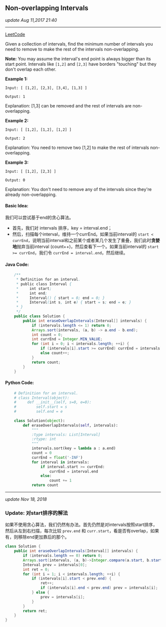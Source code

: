 ## Non-overlapping Intervals
_update Aug 11,2017  21:40_

---
[LeetCode](https://leetcode.com/problems/non-overlapping-intervals/description/)

Given a collection of intervals, find the minimum number of intervals you need to remove to make the rest of the intervals non-overlapping.

**Note:**
You may assume the interval's end point is always bigger than its start point.
Intervals like `[1,2]` and `[2,3]` have borders "touching" but they don't overlap each other.

**Example 1:**

    Input: [ [1,2], [2,3], [3,4], [1,3] ]

    Output: 1

Explanation: [1,3] can be removed and the rest of intervals are non-overlapping.

**Example 2:**

    Input: [ [1,2], [1,2], [1,2] ]

    Output: 2

Explanation: You need to remove two [1,2] to make the rest of intervals non-overlapping.

**Example 3:**

    Input: [ [1,2], [2,3] ]

    Output: 0

Explanation: You don't need to remove any of the intervals since they're already non-overlapping.

#### Basic Idea:
我们可以尝试基于end的贪心算法。
*  首先，我们对 intervals 排序，key = interval.end；
*  然后，扫描每个interval，维持一个currEnd。如果当前interval的 `start < currEnd`，说明当前interval和之前某个或者某几个发生了重叠，我们此时**贪婪地**抛弃当前interval (count++)，然后查看下一个。如果当前interval的 `start >= currEnd`，我们令 `currEnd = interval.end`，然后继续。

#### Java Code:
```java
    /**
     * Definition for an interval.
     * public class Interval {
     *     int start;
     *     int end;
     *     Interval() { start = 0; end = 0; }
     *     Interval(int s, int e) { start = s; end = e; }
     * }
     */
    public class Solution {
        public int eraseOverlapIntervals(Interval[] intervals) {
            if (intervals.length <= 1) return 0;
            Arrays.sort(intervals, (a, b) -> a.end - b.end);
            int count = 0;
            int currEnd = Integer.MIN_VALUE;
            for (int i = 0; i < intervals.length; ++i) {
                if (intervals[i].start >= currEnd) currEnd = intervals[i].end;
                else count++;
            }
            return count;
        }
    }    
```

#### Python Code:
```python
    # Definition for an interval.
    # class Interval(object):
    #     def __init__(self, s=0, e=0):
    #         self.start = s
    #         self.end = e
    
    class Solution(object):
        def eraseOverlapIntervals(self, intervals):
            """
            :type intervals: List[Interval]
            :rtype: int
            """
            intervals.sort(key = lambda a : a.end)
            count = 0
            currEnd = float('-INF')
            for interval in intervals:
                if interval.start >= currEnd:
                    currEnd = interval.end
                else:
                    count += 1
            return count
```

---
_update Nov 18, 2018_

### Update: 对start排序的解法
如果不使用贪心算法，我们仍然有办法。首先仍然是对intervals按照start排序，然后从左到右扫描，每次比较 `prev.end` 和 `curr.start`，看是否有overlap，如果有，则移除end更加靠后的那个。
```java
class Solution {
    public int eraseOverlapIntervals(Interval[] intervals) {
        if (intervals.length == 0) return 0;
        Arrays.sort(intervals, (a, b)->Integer.compare(a.start, b.start));
        Interval prev = intervals[0];
        int ret = 0;
        for (int i = 1; i < intervals.length; ++i) {
            if (intervals[i].start < prev.end) {
                ret++;
                if (intervals[i].end < prev.end) prev = intervals[i];
            } else {
                prev = intervals[i];
            }
        }
        return ret;
    }
}
```
